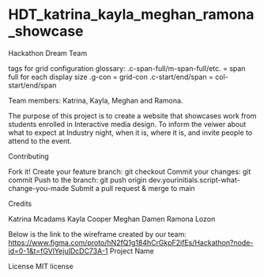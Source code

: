 # HDT_katrina_kayla_meghan_ramona_showcase
Hackathon Dream Team 

tags for grid configuration glossary:
.c-span-full/m-span-full/etc. = span full for each display size
.g-con = grid-con
.c-start/end/span = col-start/end/span

Team members: Katrina, Kayla, Meghan and Ramona.

The purpose of this project is to create a website that showcases work from students enrolled in Interactive media design. To inform the veiwer about what to expect at Industry night, when it is, where it is, and invite people to attend to the event.

Contributing

Fork it!
Create your feature branch: git checkout
Commit your changes: git commit 
Push to the branch: git push origin dev.yourinitials.script-what-change-you-made
Submit a pull request & merge to main


Credits

Katrina Mcadams
Kayla Cooper
Meghan Damen
Ramona Lozon

Below is the link to the wireframe created by our team:
https://www.figma.com/proto/hN2fQ1g184hCrGkpF2ifEs/Hackathon?node-id=0-1&t=fGVlYejuIDcDC73A-1
Project Name


License
MIT license
